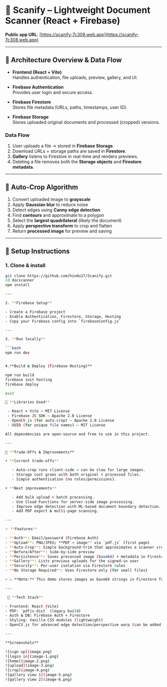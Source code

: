# 📄 Scanify – Lightweight Document Scanner (React + Firebase)

**Public app URL**: [https://scanify-7c308.web.app](https://scanify-7c308.web.app)

---

## 🔹 Architecture Overview & Data Flow

- **Frontend (React + Vite)**  
  Handles authentication, file uploads, preview, gallery, and UI.

- **Firebase Authentication**  
  Provides user login and secure access.

- **Firebase Firestore**  
  Stores file metadata (URLs, paths, timestamps, user ID).

- **Firebase Storage**  
  Stores uploaded original documents and processed (cropped) versions.

### Data Flow

1. User uploads a file → stored in **Firebase Storage**.  
2. Download URLs + storage paths are saved in **Firestore**.  
3. **Gallery** listens to Firestore in real-time and renders previews.  
4. Deleting a file removes both the **Storage objects** and **Firestore metadata**.  

---

## 🔹 Auto-Crop Algorithm

1. Convert uploaded image to **grayscale**  
2. Apply **Gaussian blur** to reduce noise  
3. Detect edges using **Canny edge detection**  
4. Find **contours** and approximate to a polygon  
5. Select the **largest quadrilateral** (likely the document)  
6. Apply **perspective transform** to crop and flatten  
7. Return **processed image** for preview and saving  

---

## 🔹 Setup Instructions

### 1. Clone & install
```bash
git clone https://github.com/hindu17/Scanify.git
cd docscanner
npm install

---

2. **Firebase Setup**

- Create a Firebase project
- Enable Authentication, Firestore, Storage, Hosting
- Copy your Firebase config into `firebaseConfig.js`

---

3. **Run locally**

```bash
npm run dev


4.**Build & Deploy (Firebase Hosting)**

npm run build
firebase init hosting 
firebase deploy

exit

🔹 **Libraries Used**

 - React + Vite – MIT License
 - Firebase JS SDK – Apache 2.0 License
 - OpenCV.js (for auto-crop) – Apache 2.0 License
 - UUID (for unique file names) – MIT License

All dependencies are open-source and free to use in this project.

---

🔹 **Trade-Offs & Improvements**

• **Current trade-offs**

   - Auto-crop runs client-side → can be slow for large images.
   - Storage cost grows with both original + processed files.
   - Simple authentication (no roles/permissions).

• **Next improvements**

   - Add bulk upload + batch processing.
   - Use Cloud Functions for server-side image processing.
   - Improve edge detection with ML-based document boundary detection.
   - Add PDF export & multi-page scanning.

---

✨ **Features**

- **Auth**: Email/password (Firebase Auth)
- **Upload**: PNG/JPEG; **PDF → image** via `pdf.js` (first page)
- **Auto-Crop**: Simple background-trim that approximates a scanner crop
- **Before/After**: Side-by-side preview
- **Persistence**: Saves processed image (base64) + metadata in Firestore
- **Gallery**: Lists previous uploads for the signed-in user
- **Security**: Per-user isolation via Firestore rules
- **No Storage Required**: Uses Firestore only (for small files)

> ⚠️ **Note:** This demo stores images as base64 strings in Firestore for convenience. This is fine for *small* images but is **not** recommended for production or large files. Use Firebase **Storage** for real projects.

---

 🧱 **Tech Stack**

- Frontend: React (Vite)
- PDF: `pdfjs-dist` (legacy build)
- Auth & DB: Firebase Auth + Firestore
- Styling: Vanilla CSS modules (lightweight)
- OpenCV.js for advanced edge detection/perspective warp (can be added later).

---

**Screenshots**

![sign up](image.png)
![login in](image-1.png)
![home](image-2.png)
![upload](image-3.png)
![crop](image-4.png)
![gallery view 1](image-5.png)
![gallery view 2](image-6.png)

